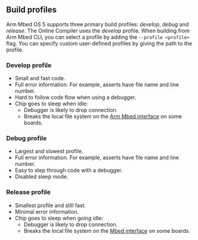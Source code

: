 <h2 id="build-profiles">Build profiles</h2>

Arm Mbed OS 5 supports three primary build profiles: *develop*, *debug* and *release*. The Online Compiler uses the *develop* profile. When building from Arm Mbed CLI, you can select a profile by adding the `--profile <profile>` flag. You can specify custom user-defined profiles by giving the path to the profile.

### Develop profile

- Small and fast code.
- Full error information. For example, asserts have file name and line number.
- Hard to follow code flow when using a debugger.
- Chip goes to sleep when idle:
    * Debugger is likely to drop connection.
    * Breaks the local file system on the <a href="/docs/v5.6/introduction/index.html" target="_blank">Arm Mbed interface</a> on some boards.

### Debug profile

- Largest and slowest profile.
- Full error information. For example, asserts have file name and line number.
- Easy to step through code with a debugger.
- Disabled sleep mode.

### Release profile

- Smallest profile and still fast.
- Minimal error information.
- Chip goes to sleep when going idle:
    - Debugger is likely to drop connection.
    - Breaks the local file system on the <a href="/docs/v5.6/introduction/index.html" target="_blank">Mbed interface</a> on some boards.
